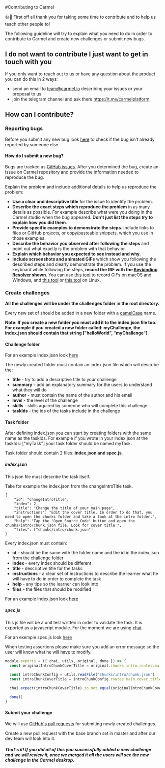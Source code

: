 #Contributing to Carmel

👍🎉 First off all thank you for taking some time to contribute and to help us teach other people to!

The following guideline will try to explain what you need to do in order to contribute to Carmel and create new challenges or submit new bugs.

## I do not want to contribute I just want to get in touch with you

If you only want to reach out to us or have any question about the product you can do this in 2 ways:
* send an email to team@carmel.io describing your issues or your proposal to us
* join the telegram channel and ask there https://t.me/carmelplatform

## How can I contribute?

### Reporting bugs

Before you submit any new bug look [here](https://github.com/fluidtrends/carmel/issues) to check if the bug isn't already reported by someone else.

#### How do I submit a new bug?

Bugs are tracked as [GitHub issues](https://guides.github.com/features/issues/). After you determined the bug, create an issue on Carmel repository and provide the information needed to reproduce the bug.

Explain the problem and include additional details to help us reproduce the problem:

* **Use a clear and descriptive title** for the issue to identify the problem.
* **Describe the exact steps which reproduce the problem** in as many details as possible. For example describe what were you doing in the Carmel studio when the bug appeared. **Don't just list the steps try to explain how you did them**.
* **Provide specific examples to demonstrate the steps**. Include links to files or GitHub projects, or copy/pasteable snippets, which you use in those examples.
* **Describe the behavior you observed after following the steps** and point out what exactly is the problem with that behavior.
* **Explain which behavior you expected to see instead and why.**
* **Include screenshots and animated GIFs** which show you following the described steps and clearly demonstrate the problem. If you use the keyboard while following the steps, **record the GIF with the [Keybinding Resolver](https://github.com/atom/keybinding-resolver) shown**. You can use [this tool](https://www.cockos.com/licecap/) to record GIFs on macOS and Windows, and [this tool](https://github.com/colinkeenan/silentcast) or [this tool](https://github.com/GNOME/byzanz) on Linux.

### Create challenges

**All the challenges will be under the challenges folder in the root directory.**

Every new set of should be added in a new folder with a [camelCase](https://en.wikipedia.org/wiki/Camel_case) name.

**Note: If you create a new folder you must add it to the index.json file too. For example if you created a new folder called: myChallenge, the index.json should contain that string ["helloWorld", "myChallenge"]**.

#### Challenge folder

For an example index.json look [here](https://github.com/fluidtrends/carmel/blob/master/challenges/helloWorld/index.json)


The newly created folder must contain an index.json file which will describe the:
* **title** - try to add a descriptive title to your challenge
* **summary** - add an explanatory summary for the users to understand what they will do
* **author** - must contain the name of the author and his email
* **level** - the level of the challenge
* **skills** - skills aquired by someone who will complete this challenge
* **taskIds** - the ids of the tasks include in the challenge

#### Task folder

After defining index.json you can start by creating folders with the same name as the taskIds. For example if you wrote in your index.json at the taskIds: ["myTask"] your task folder should be named myTask.

Task folder should contain 2 files: **index.json and spec.js**.

##### index.json

This json file must describe the task itself.

Take for example the index.json from the changeIntroTitle task.

```
{
    "id": "changeIntroTitle",
    "index": 2,
    "title": "Change the title of your main page",
    "instructions": "Edit the cover title. In order to do that, you need to open the chunks folder and take a look at the intro folder.",
    "help": "Tap the 'Open Source Code' button and open the chunks/intro/chunk.json file. Look for cover title.",
    "files": ["chunks/intro/chunk.json"]
}
```

Every index.json must contain:
* **id** - should be the same with the folder name and the id in the index.json from the challenge folder
* **index** - every index should be different
* **title** - descriptive title for the tasks
* **instructions** - a clear set of instructions to describe the learner what he will have to do in order to complete the task
* **help** - any tips so the learner can look into
* **files** - the files that should be modified

For an example index.json look [here](https://github.com/fluidtrends/carmel/blob/master/challenges/helloWorld/changeIntroTitle/index.json)

##### spec.js

This js file will be a unit test written in order to validate the task. It is exported as a javascript module. For the moment we are using [chai](https://www.chaijs.com/).

For an exemple spec.js look [here](https://github.com/fluidtrends/carmel/blob/master/challenges/helloWorld/changeIntroTitle/spec.js)

When testing assertions please make sure you add an error message so the user will know what he will have to modify.

```javascript
module.exports = ({ chai, utils, original, done }) => {
  const originalIntroChunkCoverTitle = original.chunks.intro.routes.main.cover.title

  const introChunkConfig = utils.readFile('chunks/intro/chunk.json')
  const introChunkCoverTitle = introChunkConfig.routes.main.cover.title

  chai.expect(introChunkCoverTitle).to.not.equal(originalIntroChunkCoverTitle, `Make sure you change the intro cover title from "${originalIntroChunkCoverTitle}" to something else`)

  done()
}
```

#### Submit your challenge

We will use [GitHub's pull requests](https://help.github.com/articles/about-pull-requests/) for submiting newly created challenges.

Create a new pull request with the base branch set in master and after our dev team will look into it.

##### That's it! If you did all of this you successfully added a new challenge and we will review it, once we merged it all the users will see the new challenge in the Carmel desktop.

